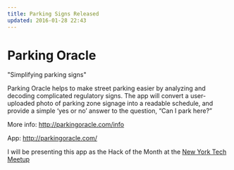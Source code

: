 ```yaml
---
title: Parking Signs Released 
updated: 2016-01-28 22:43
---
```


# Parking Oracle

"Simplifying parking signs"

Parking Oracle helps to make street parking easier by analyzing and decoding complicated regulatory signs. The app will convert a user-uploaded photo of parking zone signage into a readable schedule, and provide a simple ‘yes or no’ answer to the question, “Can I park here?”

More info:
http://parkingoracle.com/info

App: 
http://parkingoracle.com/

I will be presenting this app as the Hack of the Month at the [New York Tech Meetup](http://www.meetup.com/ny-tech/)